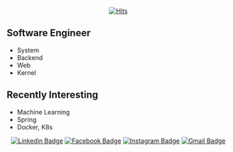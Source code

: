 <div align=center>

[![Hits](https://hits.seeyoufarm.com/api/count/incr/badge.svg?url=https%3A%2F%2Fgithub.com%2Fgjbae1212%2Fhit-counter&count_bg=%2379C83D&title_bg=%23555555&icon=codeigniter.svg&icon_color=%2361A9D5&title=hits&edge_flat=false)](https://hits.seeyoufarm.com)

</div>

## Software Engineer
- System
- Backend
- Web
- Kernel

## Recently Interesting
- Machine Learning
- Spring
- Docker, K8s

<div align = center>

[![Linkedin Badge](https://img.shields.io/badge/-LinkedIn-blue?style=flat-square&logo=Linkedin&logoColor=white&link=https://www.linkedin.com/in/youngdon-jung-a9593a161/)](https://www.linkedin.com/in/youngdon-jung-a9593a161/)
[![Facebook Badge](https://img.shields.io/badge/facebook-1877f2?style=flat-square&logo=facebook&logoColor=white&link=https://www.facebook.com/yeavov)](https://www.facebook.com/yeavov)
[![Instagram Badge](https://img.shields.io/badge/Instagram-E4405F?style=flat-square&logo=Instagram&logoColor=white&link=https://www.instagram.com/youngdon.j/)](https://www.instagram.com/youngdon.j/)
[![Gmail Badge](https://img.shields.io/badge/Gmail-d14836?style=flat-square&logo=Gmail&logoColor=white&link=mailto:yeavov@gmail.com)](mailto:yeavov@gmail.com)

</div>
